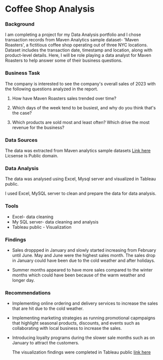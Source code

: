 # Coffee Shop Analysis

### Background

I am completing a project for my Data Analysis portfolio and I chose transaction records from Maven Analytics sample dataset- 'Maven Roasters', a fictitious coffee shop operating out of three NYC locations. Dataset includes the transaction date, timestamp and location, along with product-level details. Here, I will be role playing a data analyst for Maven Roasters to help answer some of their business questions.

### Business Task

The company is interested to see the company's overall sales of 2023 with the following questions analyzed in the report.

1. How have Maven Roasters sales trended over time?

2. Which days of the week tend to be busiest, and why do you think that's the case?

3. Which products are sold most and least often? Which drive the most revenue for the business?


### Data Sources

The data was extracted from Maven analytics sample datasets [Link here](https://mavenanalytics.io/data-playground?dataStructure=5wfxyeVf1etbP4TXdyPdG1&page=1&pageSize=5) Licsense is Public domain.

### Data Analysis

The data was analysed using Excel, Mysql server and visualized in Tableau public. 

I used Excel, MySQL server to clean and prepare the data for data analysis.  

### Tools
- Excel- data cleaning
- My SQL server- data cleaning and analysis
- Tableau public - Visualization


### Findings

- Sales droppped in January and slowly started increasing from February until June. May and June were the highest sales month. The sales drop in January could have been due to the cold weather and after holidays.

- Summer months appeared to have more sales compared to the winter months which could have been because of the warm weather and longer day.


### Recommendations

- Implementing online ordering and delivery services to increase the sales that are hit due to the cold weather.

- Implementing marketing strategies as running promotional capmpaigns that highlight seasonal products, discounts, and events such as collaborating with local business to increase the sales.

- Introducing loyalty programs during the slower sale months such as on January to attract the customers.


  The visualization findings were completed in Tableau public [link here](https://public.tableau.com/views/Coffee_shop_sales_2023/Dashboard2?:language=en-US&:display_count=n&:origin=viz_share_link)



























